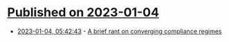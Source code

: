 # [Published on 2023-01-04](index.md)

* [2023-01-04, 05:42:43](https://news.ycombinator.com/item?id=34242425) - [A brief rant on converging compliance regimes](https://lethain.com/compliance-regime-convergance/)
